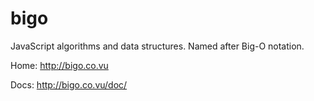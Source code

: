 bigo
====

JavaScript algorithms and data structures. Named after Big-O notation.

Home: http://bigo.co.vu

Docs: http://bigo.co.vu/doc/